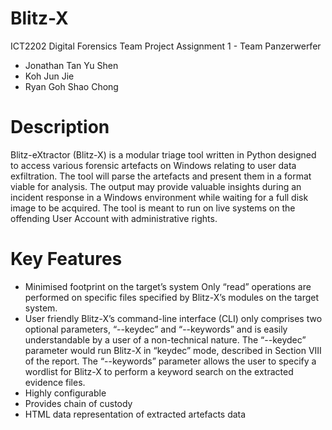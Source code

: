 # Blitz-X
ICT2202 Digital Forensics Team Project Assignment 1 - Team Panzerwerfer
- Jonathan Tan Yu Shen
- Koh Jun Jie 
- Ryan Goh Shao Chong 

# Description 
Blitz-eXtractor (Blitz-X) is a modular triage tool written in Python designed to access various forensic artefacts on Windows relating to user data exfiltration. The tool will parse the artefacts and present them in a format viable for analysis. The output may provide valuable insights during an incident response in a Windows environment while waiting for a full disk image to be acquired. The tool is meant to run on live systems on the offending User Account with administrative rights. 

# Key Features 
- Minimised footprint on the target’s system 
  Only “read” operations are performed on specific files specified by Blitz-X’s modules on the target system. 
- User friendly 
  Blitz-X’s command-line interface (CLI) only comprises two optional parameters, “--keydec” and “--keywords” and is easily understandable by a user of a non-technical nature. The “--keydec” parameter would run Blitz-X in “keydec” mode, described in Section VIII of the report. The “--keywords” parameter allows the user to specify a wordlist for Blitz-X to perform a keyword search on the extracted evidence files.
- Highly configurable 
- Provides chain of custody 
- HTML data representation of extracted artefacts data 
